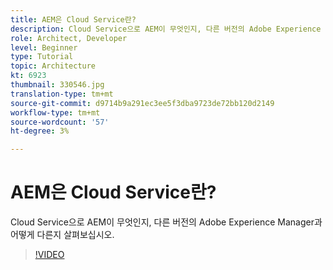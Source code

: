 ```yaml
---
title: AEM은 Cloud Service란?
description: Cloud Service으로 AEM이 무엇인지, 다른 버전의 Adobe Experience Manager과 어떻게 다른지 살펴보십시오.
role: Architect, Developer
level: Beginner
type: Tutorial
topic: Architecture
kt: 6923
thumbnail: 330546.jpg
translation-type: tm+mt
source-git-commit: d9714b9a291ec3ee5f3dba9723de72bb120d2149
workflow-type: tm+mt
source-wordcount: '57'
ht-degree: 3%

---
```



# AEM은 Cloud Service란?

Cloud Service으로 AEM이 무엇인지, 다른 버전의 Adobe Experience Manager과 어떻게 다른지 살펴보십시오.

>[!VIDEO](https://video.tv.adobe.com/v/330546/?quality=12&learn=on)